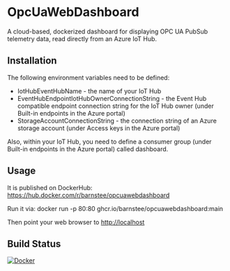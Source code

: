 # OpcUaWebDashboard
A cloud-based, dockerized dashboard for displaying OPC UA PubSub telemetry data, read directly from an Azure IoT Hub.

## Installation

The following environment variables need to be defined:

* IotHubEventHubName - the name of your IoT Hub
* EventHubEndpointIotHubOwnerConnectionString - the Event Hub compatible endpoint connection string for the IoT Hub owner (under Built-in endpoints in the Azure portal)
* StorageAccountConnectionString - the connection string of an Azure storage account (under Access keys in the Azure portal)

Also, within your IoT Hub, you need to define a consumer group (under Built-in endpoints in the Azure portal) called dashboard.

## Usage

It is published on DockerHub: https://hub.docker.com/r/barnstee/opcuawebdashboard

Run it via: docker run -p 80:80 ghcr.io/barnstee/opcuawebdashboard:main

Then point your web browser to <http://localhost>

## Build Status

[![Docker](https://github.com/barnstee/OpcUaWebDashboard/actions/workflows/docker-publish.yml/badge.svg)](https://github.com/barnstee/OpcUaWebDashboard/actions/workflows/docker-publish.yml)

